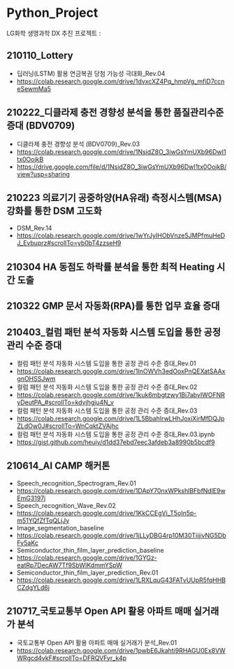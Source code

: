 # Python_Project

LG화학 생명과학 DX 추진 프로젝트 :

## 210110_Lottery
- 딥러닝(LSTM) 활용 연금복권 당첨 가능성 극대화_Rev.04
- https://colab.research.google.com/drive/1dvxcXZ4Pq_hmpVg_mfiD7ccneSewmMa5

## 210222_디클라제 충전 경향성 분석을 통한 품질관리수준 증대 (BDV0709)
- 디클라제 충전 경향성 분석 (BDV0709)_Rev.03
- https://colab.research.google.com/drive/1NsidZ8O_3iwGsYmUXb96DwI1tx0OojkB
- https://drive.google.com/file/d/1NsidZ8O_3iwGsYmUXb96DwI1tx0OojkB/view?usp=sharing

## 210223 의료기기 공중하양(HA유래) 측정시스템(MSA) 강화를 통한 DSM 고도화
- DSM_Rev.14
- https://colab.research.google.com/drive/1wYrJyIHObVnze5JMPfmuHeDJ_Evbuprz#scrollTo=yb0bT4zzseH9

## 210304 HA 동점도 하락률 분석을 통한 최적 Heating 시간 도출

## 210322 GMP 문서 자동화(RPA)를 통한 업무 효율 증대

## 210403_컬럼 패턴 분석 자동화 시스템 도입을 통한 공정 관리 수준 증대
- 컬럼 패턴 분석 자동화 시스템 도입을 통한 공정 관리 수준 증대_Rev.01
- https://colab.research.google.com/drive/1InOWVh3edOoxPnQEXatSAAxgnOHSSJwm
- 컬럼 패턴 분석 자동화 시스템 도입을 통한 공정 관리 수준 증대_Rev.02
- https://colab.research.google.com/drive/1kuk6mbgtzwy1Bi7abyIWOFNRyDeutPA_#scrollTo=kdvjhgju4N_v
- 컬럼 패턴 분석 자동화 시스템 도입을 통한 공정 관리 수준 증대_Rev.03
- https://colab.research.google.com/drive/1L5BbahIrwLHhJoxiXirMfDQJpZLdOw0J#scrollTo=WnCqktZVAjhc
- 컬럼 패턴 분석 자동화 시스템 도입을 통한 공정 관리 수준 증대_Rev.03.ipynb
- https://gist.github.com/heuiy/d1dd37ebd7eec3afdeb3a8990b5bcdf9

## 210614_AI CAMP 해커톤
- Speech_recognition_Spectrogram_Rev.01
- https://colab.research.google.com/drive/1DApY70nxWPkshlBFbfNdlE9wEmG3197j
- Speech_recognition_Wave_Rev.02
- https://colab.research.google.com/drive/1KkCCEgVi_T5oIn5p-m51YQfZfTqQLjJy
- Image_segmentation_baseline
- https://colab.research.google.com/drive/1jLLyDBG4rp10M30TiijivNG5DbFv5aKc
- Semiconductor_thin_film_layer_prediction_baseline
- https://colab.research.google.com/drive/1GYGz-eatRp7DecAW7Tf9SbWIKdmmYSpW
- Semiconductor_thin_film_layer_prediction_Rev.01
- https://colab.research.google.com/drive/1LRXLquG43FATvUUpR5fqHHBCZdgYLd6j

## 210717_국토교통부 Open API 활용 아파트 매매 실거래가 분석
- 국토교통부 Open API 활용 아파트 매매 실거래가 분석_Rev.01
- https://colab.research.google.com/drive/1pwbE6Jkahti9RHAGU0Ex8VWWRgcd4vkF#scrollTo=DFRQVFyr_k4p
